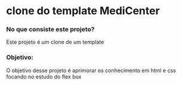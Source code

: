 # clone do template MediCenter
### No que consiste este projeto?
Este projeto é um clone de um template
### Objetivo:
O objetivo desse projeto é aprimorar os conhecimento em html e css focando no estudo do flex box
